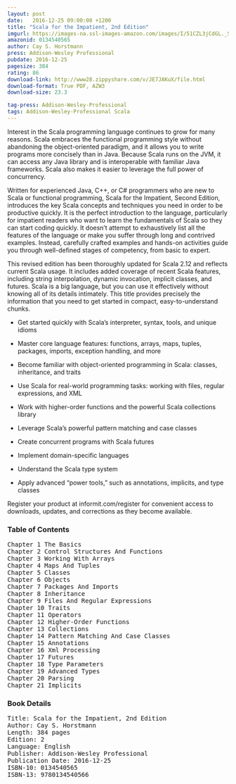 ```yaml
---
layout: post
date:   2016-12-25 09:00:00 +1200
title: "Scala for the Impatient, 2nd Edition"
imgurl: https://images-na.ssl-images-amazon.com/images/I/51CZL3jCdGL._SL200_.jpg
amazonid: 0134540565
author: Cay S. Horstmann
press: Addison-Wesley Professional
pubdate: 2016-12-25
pagesize: 384
rating: 86
download-link: http://www28.zippyshare.com/v/JE7JAKuX/file.html
download-format: True PDF, AZW3
download-size: 23.3

tag-press: Addison-Wesley-Professional
tags: Addison-Wesley-Professional Scala
---
```


Interest in the Scala programming language continues to grow for many reasons. Scala embraces the functional programming style without abandoning the object-oriented paradigm, and it allows you to write programs more concisely than in Java. Because Scala runs on the JVM, it can access any Java library and is interoperable with familiar Java frameworks. Scala also makes it easier to leverage the full power of concurrency.

Written for experienced Java, C++, or C# programmers who are new to Scala or functional programming, Scala for the Impatient, Second Edition, introduces the key Scala concepts and techniques you need in order to be productive quickly. It is the perfect introduction to the language, particularly for impatient readers who want to learn the fundamentals of Scala so they can start coding quickly. It doesn’t attempt to exhaustively list all the features of the language or make you suffer through long and contrived examples. Instead, carefully crafted examples and hands-on activities guide you through well-defined stages of competency, from basic to expert.

This revised edition has been thoroughly updated for Scala 2.12 and reflects current Scala usage. It includes added coverage of recent Scala features, including string interpolation, dynamic invocation, implicit classes, and futures. Scala is a big language, but you can use it effectively without knowing all of its details intimately. This title provides precisely the information that you need to get started in compact, easy-to-understand chunks.

- Get started quickly with Scala’s interpreter, syntax, tools, and unique idioms

- Master core language features: functions, arrays, maps, tuples, packages, imports, exception handling, and more

- Become familiar with object-oriented programming in Scala: classes, inheritance, and traits

- Use Scala for real-world programming tasks: working with files, regular expressions, and XML

- Work with higher-order functions and the powerful Scala collections library

- Leverage Scala’s powerful pattern matching and case classes

- Create concurrent programs with Scala futures

- Implement domain-specific languages

- Understand the Scala type system

- Apply advanced “power tools,” such as annotations, implicits, and type classes

Register your product at informit.com/register for convenient access to downloads, updates, and corrections as they become available.

### Table of Contents
<pre>
Chapter 1 The Basics
Chapter 2 Control Structures And Functions
Chapter 3 Working With Arrays
Chapter 4 Maps And Tuples
Chapter 5 Classes
Chapter 6 Objects
Chapter 7 Packages And Imports
Chapter 8 Inheritance
Chapter 9 Files And Regular Expressions
Chapter 10 Traits
Chapter 11 Operators
Chapter 12 Higher-Order Functions
Chapter 13 Collections
Chapter 14 Pattern Matching And Case Classes
Chapter 15 Annotations
Chapter 16 Xml Processing
Chapter 17 Futures
Chapter 18 Type Parameters
Chapter 19 Advanced Types
Chapter 20 Parsing
Chapter 21 Implicits
</pre>

### Book Details
<pre>
Title: Scala for the Impatient, 2nd Edition
Author: Cay S. Horstmann
Length: 384 pages
Edition: 2
Language: English
Publisher: Addison-Wesley Professional
Publication Date: 2016-12-25
ISBN-10: 0134540565
ISBN-13: 9780134540566
</pre>
